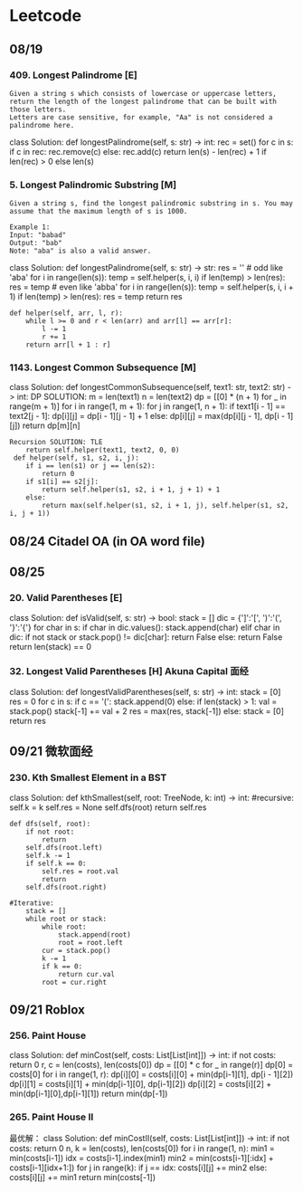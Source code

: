 # Leetcode
## 08/19
### 409. Longest Palindrome [E]
```
Given a string s which consists of lowercase or uppercase letters, return the length of the longest palindrome that can be built with those letters.
Letters are case sensitive, for example, "Aa" is not considered a palindrome here.
```
class Solution:
    def longestPalindrome(self, s: str) -> int:
        rec = set()
        for c in s:
            if c in rec:
                rec.remove(c)
            else:
                rec.add(c)
        return len(s) - len(rec) + 1 if len(rec) > 0 else len(s)
        
### 5. Longest Palindromic Substring [M]
```
Given a string s, find the longest palindromic substring in s. You may assume that the maximum length of s is 1000.

Example 1:
Input: "babad"
Output: "bab"
Note: "aba" is also a valid answer.
```
class Solution:
    def longestPalindrome(self, s: str) -> str:
        res = ''
        # odd like 'aba'
        for i in range(len(s)):
            temp = self.helper(s, i, i)
            if len(temp) > len(res):
                res = temp
        # even like 'abba'
        for i in range(len(s)):
            temp = self.helper(s, i, i + 1)
            if len(temp) > len(res):
                res = temp
        return res
    
    def helper(self, arr, l, r):
        while l >= 0 and r < len(arr) and arr[l] == arr[r]:
            l -= 1
            r += 1
        return arr[l + 1 : r]

### 1143. Longest Common Subsequence [M]
class Solution:
    def longestCommonSubsequence(self, text1: str, text2: str) -> int:
    DP SOLUTION:
        m = len(text1)
        n = len(text2)
        dp = [[0] * (n + 1) for _ in range(m + 1)]
        for i in range(1, m + 1):
            for j in range(1, n + 1):
                if text1[i - 1] == text2[j - 1]:
                    dp[i][j] = dp[i - 1][j - 1] + 1
                else:
                    dp[i][j] = max(dp[i][j - 1], dp[i - 1][j])
        return dp[m][n]
        
    Recursion SOLUTION: TLE
        return self.helper(text1, text2, 0, 0)
     def helper(self, s1, s2, i, j):
        if i == len(s1) or j == len(s2):
            return 0
        if s1[i] == s2[j]:
            return self.helper(s1, s2, i + 1, j + 1) + 1
        else:
            return max(self.helper(s1, s2, i + 1, j), self.helper(s1, s2, i, j + 1))
            
## 08/24 Citadel OA (in OA word file)            

## 08/25
### 20. Valid Parentheses [E]
class Solution:
    def isValid(self, s: str) -> bool:
        stack = []
        dic = {']':'[', ')':'(', '}':'{'}
        for char in s:
            if char in dic.values():
                stack.append(char)
            elif char in dic:
                if not stack or stack.pop() != dic[char]:
                    return False
            else:
                return False
        return len(stack) == 0
        
### 32. Longest Valid Parentheses [H]  Akuna Capital 面经
class Solution:
    def longestValidParentheses(self, s: str) -> int:
        stack = [0]
        res = 0
        for c in s:
            if c == '(':
                stack.append(0)
            else:
                if len(stack) > 1:
                    val = stack.pop()
                    stack[-1] += val + 2
                    res = max(res, stack[-1])
                else:
                    stack = [0]
        return res


### 

## 09/21 微软面经
### 230. Kth Smallest Element in a BST
class Solution:
    def kthSmallest(self, root: TreeNode, k: int) -> int:
        #recursive:
        self.k = k
        self.res = None
        self.dfs(root)
        return self.res
        
    def dfs(self, root):
        if not root:
            return 
        self.dfs(root.left)
        self.k -= 1
        if self.k == 0:
            self.res = root.val
            return
        self.dfs(root.right)
        
    #Iterative:
        stack = []
        while root or stack:
            while root:
                stack.append(root)
                root = root.left
            cur = stack.pop()
            k -= 1
            if k == 0:
                return cur.val
            root = cur.right
## 09/21 Roblox
### 256. Paint House
class Solution:
    def minCost(self, costs: List[List[int]]) -> int:
        if not costs:
            return 0
        r, c = len(costs), len(costs[0])
        dp = [[0] * c for _ in range(r)]
        dp[0] = costs[0]
        for i in range(1, r):
            dp[i][0] = costs[i][0] + min(dp[i-1][1], dp[i - 1][2])
            dp[i][1] = costs[i][1] + min(dp[i-1][0], dp[i-1][2])
            dp[i][2] = costs[i][2] + min(dp[i-1][0],dp[i-1][1])
        return min(dp[-1])
        
### 265. Paint House II
最优解：
class Solution:
    def minCostII(self, costs: List[List[int]]) -> int:
        if not costs: return 0
        n, k = len(costs), len(costs[0])
        for i in range(1, n):
            min1 = min(costs[i-1])
            idx = costs[i-1].index(min1)
            min2 = min(costs[i-1][:idx] + costs[i-1][idx+1:])
            for j in range(k):
                if j == idx:
                    costs[i][j] += min2
                else:
                    costs[i][j] += min1
        return min(costs[-1])
